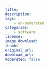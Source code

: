 ```yaml
---
title: 
description: 
tags:
    - un-moderated
categories:
    - software
license:
image_download: 
thumb: 
original_url: 
download_url: 
moderated: false
---
```

